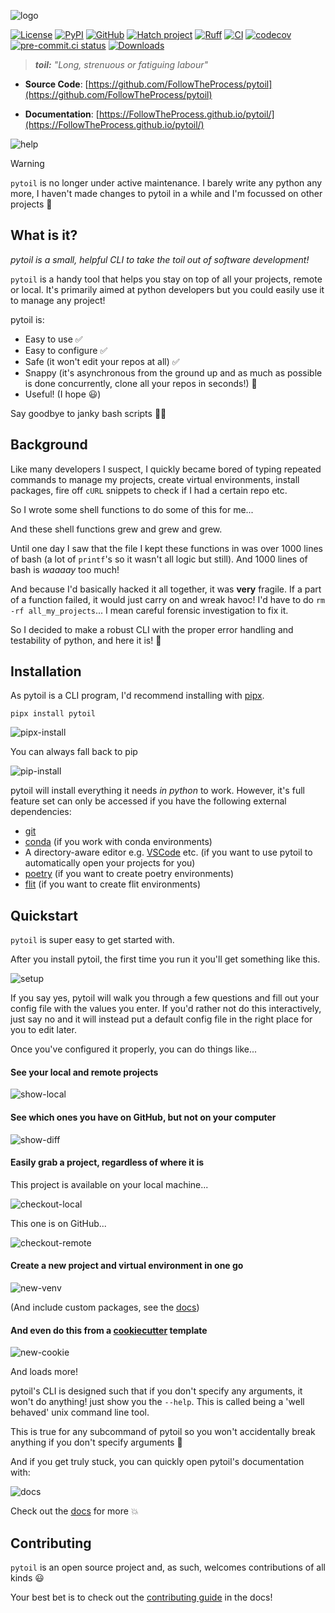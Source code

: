 ![logo](https://github.com/FollowTheProcess/pytoil/raw/main/docs/img/logo.png)

[![License](https://img.shields.io/github/license/FollowTheProcess/pytoil)](https://github.com/FollowTheProcess/pytoil)
[![PyPI](https://img.shields.io/pypi/v/pytoil.svg?logo=python)](https://pypi.python.org/pypi/pytoil)
[![GitHub](https://img.shields.io/github/v/release/FollowTheProcess/pytoil?logo=github&sort=semver)](https://github.com/FollowTheProcess/pytoil)
[![Hatch project](https://img.shields.io/badge/%F0%9F%A5%9A-Hatch-4051b5.svg)](https://github.com/pypa/hatch)
[![Ruff](https://img.shields.io/endpoint?url=https://raw.githubusercontent.com/astral-sh/ruff/main/assets/badge/v2.json)](https://github.com/astral-sh/ruff)
[![CI](https://github.com/FollowTheProcess/pytoil/workflows/CI/badge.svg)](https://github.com/FollowTheProcess/pytoil/actions?query=workflow%3ACI)
[![codecov](https://codecov.io/gh/FollowTheProcess/pytoil/branch/main/graph/badge.svg?token=OLMR2P3J6N)](https://codecov.io/gh/FollowTheProcess/pytoil)
[![pre-commit.ci status](https://results.pre-commit.ci/badge/github/FollowTheProcess/pytoil/main.svg)](https://results.pre-commit.ci/latest/github/FollowTheProcess/pytoil/main)
[![Downloads](https://static.pepy.tech/personalized-badge/pytoil?period=total&units=international_system&left_color=grey&right_color=green&left_text=Downloads)](https://pepy.tech/project/pytoil)

> ***toil:***
> *"Long, strenuous or fatiguing labour"*

* **Source Code**: [https://github.com/FollowTheProcess/pytoil](https://github.com/FollowTheProcess/pytoil)

* **Documentation**: [https://FollowTheProcess.github.io/pytoil/](https://FollowTheProcess.github.io/pytoil/)

![help](https://github.com/FollowTheProcess/pytoil/raw/main/docs/img/help.svg)

> [!WARNING]
> `pytoil` is no longer under active maintenance. I barely write any python any more, I haven't made changes to pytoil in a while and I'm focussed on other projects 🧠

## What is it?

*pytoil is a small, helpful CLI to take the toil out of software development!*

`pytoil` is a handy tool that helps you stay on top of all your projects, remote or local. It's primarily aimed at python developers but you could easily use it to manage any project!

pytoil is:

* Easy to use ✅
* Easy to configure ✅
* Safe (it won't edit your repos at all) ✅
* Snappy (it's asynchronous from the ground up and as much as possible is done concurrently, clone all your repos in seconds!) 💨
* Useful! (I hope 😃)

Say goodbye to janky bash scripts 👋🏻

## Background

Like many developers I suspect, I quickly became bored of typing repeated commands to manage my projects, create virtual environments, install packages, fire off `cURL` snippets to check if I had a certain repo etc.

So I wrote some shell functions to do some of this for me...

And these shell functions grew and grew and grew.

Until one day I saw that the file I kept these functions in was over 1000 lines of bash (a lot of `printf`'s so it wasn't all logic but still). And 1000 lines of bash is *waaaay* too much!

And because I'd basically hacked it all together, it was **very** fragile. If a part of a function failed, it would just carry on and wreak havoc! I'd have to do `rm -rf all_my_projects`... I mean careful forensic investigation to fix it.

So I decided to make a robust CLI with the proper error handling and testability of python, and here it is! 🎉

## Installation

As pytoil is a CLI program, I'd recommend installing with [pipx].

```shell
pipx install pytoil
```

![pipx-install](https://github.com/FollowTheProcess/pytoil/raw/main/docs/img/pipx_install.svg)

You can always fall back to pip

![pip-install](https://github.com/FollowTheProcess/pytoil/raw/main/docs/img/pip_install.svg)

pytoil will install everything it needs *in python* to work. However, it's full feature set can only be accessed if you have the following external dependencies:

* [git]
* [conda] (if you work with conda environments)
* A directory-aware editor e.g. [VSCode] etc. (if you want to use pytoil to automatically open your projects for you)
* [poetry] (if you want to create poetry environments)
* [flit] (if you want to create flit environments)

## Quickstart

`pytoil` is super easy to get started with.

After you install pytoil, the first time you run it you'll get something like this.

![setup](https://github.com/FollowTheProcess/pytoil/raw/main/docs/img/setup.svg)

If you say yes, pytoil will walk you through a few questions and fill out your config file with the values you enter. If you'd rather not do this interactively, just say no and it will instead put a default config file in the right place for you to edit later.

Once you've configured it properly, you can do things like...

#### See your local and remote projects

![show-local](https://github.com/FollowTheProcess/pytoil/raw/main/docs/img/show_local.svg)

#### See which ones you have on GitHub, but not on your computer

![show-diff](https://github.com/FollowTheProcess/pytoil/raw/main/docs/img/show_diff.svg)

#### Easily grab a project, regardless of where it is

This project is available on your local machine...

![checkout-local](https://github.com/FollowTheProcess/pytoil/raw/main/docs/img/checkout_local.svg)

This one is on GitHub...

![checkout-remote](https://github.com/FollowTheProcess/pytoil/raw/main/docs/img/checkout_remote.svg)

#### Create a new project and virtual environment in one go

![new-venv](https://github.com/FollowTheProcess/pytoil/raw/main/docs/img/new_venv.svg)

(And include custom packages, see the [docs])

#### And even do this from a [cookiecutter] template

![new-cookie](https://github.com/FollowTheProcess/pytoil/raw/main/docs/img/new_cookie.svg)

And loads more!

pytoil's CLI is designed such that if you don't specify any arguments, it won't do anything! just show you the `--help`. This is called being a 'well behaved' unix command line tool.

This is true for any subcommand of pytoil so you won't accidentally break anything if you don't specify arguments 🎉

And if you get truly stuck, you can quickly open pytoil's documentation with:

![docs](https://github.com/FollowTheProcess/pytoil/raw/main/docs/img/docs.svg)

Check out the [docs] for more 💥

## Contributing

`pytoil` is an open source project and, as such, welcomes contributions of all kinds 😃

Your best bet is to check out the [contributing guide] in the docs!

[pipx]: https://pipxproject.github.io/pipx/
[docs]: https://FollowTheProcess.github.io/pytoil/
[contributing guide]: https://followtheprocess.github.io/pytoil/contributing/contributing.html
[git]: https://git-scm.com
[conda]: https://docs.conda.io/en/latest/
[VSCode]: https://code.visualstudio.com
[cookiecutter]: https://github.com/cookiecutter/cookiecutter
[poetry]: https://python-poetry.org
[flit]: https://flit.readthedocs.io

